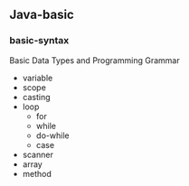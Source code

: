 ## Java-basic

### basic-syntax

Basic Data Types and Programming Grammar

* variable
* scope
* casting
* loop
    * for
    * while
    * do-while
    * case
* scanner
* array
* method